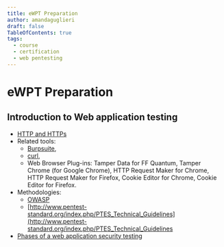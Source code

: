 ```yaml
---
title: eWPT Preparation
author: amandaguglieri
draft: false
TableOfContents: true
tags:
  - course
  - certification
  - web pentesting
---
```


# eWPT Preparation



## Introduction to Web application testing

- [HTTP and HTTPs](http-headers.md)
- Related tools:
	- [Burpsuite](burpsuite.md),
	- [curl](curl.md), 
	- Web Browser Plug-ins:  Tamper Data for FF Quantum, Tamper Chrome (for Google Chrome), HTTP Request Maker for Chrome, HTTP Request Maker for Firefox, Cookie Editor for Chrome, Cookie Editor for Firefox.
- Methodologies:
	- [OWASP](OWASP/index.md)
	- [http://www.pentest-standard.org/index.php/PTES_Technical_Guidelines](http://www.pentest-standard.org/index.php/PTES_Technical_Guidelines
- [Phases of a web application security testing](penetration-testing-process.md)
